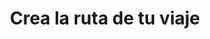 ---
id: 2
title: "Crea la ruta de tu viaje"
description: "Elige una ruta de aprendizaje según tus objetivos."
image: "/assets/images/route/2-selecciona.png"
---